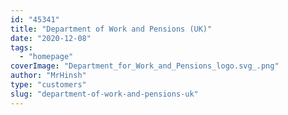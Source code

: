 ```yaml
---
id: "45341"
title: "Department of Work and Pensions (UK)"
date: "2020-12-08"
tags:
  - "homepage"
coverImage: "Department_for_Work_and_Pensions_logo.svg_.png"
author: "MrHinsh"
type: "customers"
slug: "department-of-work-and-pensions-uk"
---
```

